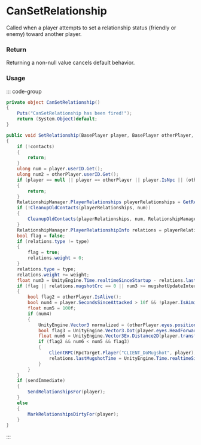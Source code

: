 # CanSetRelationship
<Badge type="info" text="Player"/><Badge type="danger" text="Carbon Compatible"/><Badge type="warning" text="Oxide Compatible"/>
Called when a player attempts to set a relationship status (friendly or enemy) toward another player.

### Return
Returning a non-null value cancels default behavior.

### Usage
::: code-group
```csharp [Example]
private object CanSetRelationship()
{
	Puts("CanSetRelationship has been fired!");
	return (System.Object)default;
}
```
```csharp [Source — Assembly-CSharp @ RelationshipManager]
public void SetRelationship(BasePlayer player, BasePlayer otherPlayer, RelationshipManager.RelationshipType type, int weight = 1, bool sendImmediate = false)
{
	if (!contacts)
	{
		return;
	}
	ulong num = player.userID.Get();
	ulong num2 = otherPlayer.userID.Get();
	if (player == null || player == otherPlayer || player.IsNpc || (otherPlayer != null && otherPlayer.IsNpc))
	{
		return;
	}
	RelationshipManager.PlayerRelationships playerRelationships = GetRelationships(num);
	if (!CleanupOldContacts(playerRelationships, num))
	{
		CleanupOldContacts(playerRelationships, num, RelationshipManager.RelationshipType.Enemy);
	}
	RelationshipManager.PlayerRelationshipInfo relations = playerRelationships.GetRelations(num2);
	bool flag = false;
	if (relations.type != type)
	{
		flag = true;
		relations.weight = 0;
	}
	relations.type = type;
	relations.weight += weight;
	float num3 = UnityEngine.Time.realtimeSinceStartup - relations.lastMugshotTime;
	if (flag || relations.mugshotCrc == 0 || num3 >= mugshotUpdateInterval)
	{
		bool flag2 = otherPlayer.IsAlive();
		bool num4 = player.SecondsSinceAttacked > 10f && !player.IsAiming;
		float num5 = 100f;
		if (num4)
		{
			UnityEngine.Vector3 normalized = (otherPlayer.eyes.position - player.eyes.position).normalized;
			bool flag3 = UnityEngine.Vector3.Dot(player.eyes.HeadForward(), normalized) >= 0.6f;
			float num6 = UnityEngine.Vector3Ex.Distance2D(player.transform.position, otherPlayer.transform.position);
			if (flag2 && num6 < num5 && flag3)
			{
				ClientRPC(RpcTarget.Player("CLIENT_DoMugshot", player), num2);
				relations.lastMugshotTime = UnityEngine.Time.realtimeSinceStartup;
			}
		}
	}
	if (sendImmediate)
	{
		SendRelationshipsFor(player);
	}
	else
	{
		MarkRelationshipsDirtyFor(player);
	}
}

```
:::
